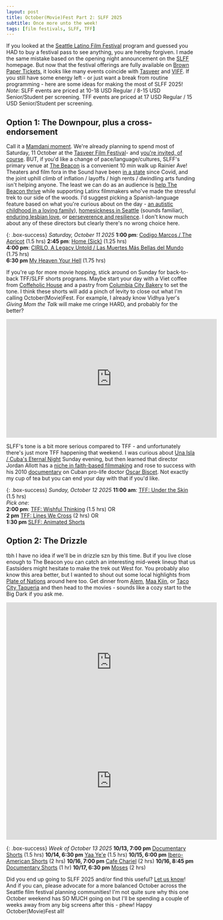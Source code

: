 ```yaml
---
layout: post
title: October(Movie)Fest Part 2: SLFF 2025
subtitle: Once more unto the week!
tags: [film festivals, SLFF, TFF]
---
```


If you looked at the [Seattle Latino Film Festival](https://slff.org/) program and guessed you HAD to buy a festival pass to see anything, you are hereby forgiven. I made the same mistake based on the opening night announcement on the [SLFF](https://slff.org/) homepage. But now that the festival offerings are fully available on [Brown Paper Tickets](https://www.brownpapertickets.com/profile/4708316), it looks like many events coincide with [Tasveer](https://tasveer.org/) and [VIFF](https://viff.org). If you still have some energy left - or just want a break from routine programming - here are some ideas for making the most of SLFF 2025!
*Note*: SLFF events are priced at 10-18 USD Regular / 8-15 USD Senior/Student per screening. TFF events are priced at 17 USD Regular / 15 USD Senior/Student per screening.

## Option 1: The Downpour, plus a cross-endorsement

Call it a [Mamdani moment](https://www.youtube.com/watch?v=GYH_zerPE3M). We're already planning to spend most of Saturday, 11 October at the [Tasveer Film Festival](https://tasveer.org)- and [you're invited, of course](https://www.eventbrite.com/e/field-trip-tasveer-film-festival-2025-tickets-1712283218199?aff=oddtdtcreator). BUT, if you'd like a change of pace/language/cultures, SLFF's primary venue at [The Beacon](https://thebeacon.film/) is a convenient 10 min walk up Rainier Ave! Theaters and film fora in the Sound have been [in a state](https://www.realchangenews.org/news/2025/03/07/recent-seattle-cinema-closures-force-owners-go-back-drawing-board) since Covid, and the joint uphill climb of inflation / layoffs / high rents / dwindling arts funding isn't helping anyone. The least we can do as an audience is [help The Beacon thrive](https://web.archive.org/web/20250324200031/https://www.seattletimes.com/entertainment/movies/seattle-movie-theaters-arent-dying-theyre-changing/) while supporting Latinx filmmakers who've made the stressful trek to our side of the woods. I'd suggest picking a Spanish-language feature based on what you're curious about on the day - [an autistic childhood in a loving family](https://www.brownpapertickets.com/event/6714462)), [homesickness in Seattle](https://www.brownpapertickets.com/event/6714735) (sounds familiar), [enduring lesbian love](https://www.brownpapertickets.com/event/6714746), or [perseverence and resilience](https://www.brownpapertickets.com/event/6714744). I don't know much about any of these directors but clearly there's no wrong choice here.

{: .box-success} 
*Saturday, October 11 2025*
**1:00 pm**: [Codigo Marcos / The Apricot](https://www.brownpapertickets.com/event/6714462) (1.5 hrs)
**2:45 pm**: [Home (Sick)](https://www.brownpapertickets.com/event/6714735) (1.25 hrs)     
**4:00 pm**: [CIRILO, A Legacy Untold / Las Muertes Más Bellas del Mundo](https://www.brownpapertickets.com/event/6714744) (1.75 hrs)     
**6:30 pm** [My Heaven Your Hell](https://www.brownpapertickets.com/event/6714746) (1.75 hrs)     

If you're up for more movie hopping, stick around on Sunday for back-to-back TFF/SLFF shorts programs. Maybe start your day with a Viet coffee from [Coffeholic House](https://coffeeholichouse.com/) and a pastry from [Columbia City Bakery](https://www.columbiacitybakery.com/) to set the tone. I think these shorts will add a pinch of levity to close out what I'm calling October(Movie)Fest. For example, I already know Vidhya Iyer's *Giving Mom the Talk* will make me cringe HARD, and probably for the better?

<iframe width="560" height="315" src="https://www.youtube.com/embed/e-sqUTMBxH8?si=cJziYyd5YiHdqkSi" title="YouTube video player" frameborder="0" allow="accelerometer; autoplay; clipboard-write; encrypted-media; gyroscope; picture-in-picture; web-share" referrerpolicy="strict-origin-when-cross-origin" allowfullscreen></iframe>

SLFF's tone is a bit more serious compared to TFF - and unfortunately there's just more TFF happening that weekend. I was curious about [Una Isla / Cuba's Eternal Night](https://www.brownpapertickets.com/event/6715760) Sunday evening, but then learned that director Jordan Allott has a [niche in faith-based filmmaking](https://indefenseofchristians.org/people/jordan-allot-2/) and rose to success with his 2010 [documentary](https://www.imdb.com/title/tt1656705/) on Cuban pro-life doctor [Oscar Biscet](https://www.npr.org/2007/11/05/15994973/cuban-dissident-awarded-medal-of-freedom). Not exactly my cup of tea but you can end your day with that if you'd like.

{: .box-success} 
*Sunday, October 12 2025*
**11:00 am**: [TFF: Under the Skin](https://tffm2025.eventive.org/schedule/68b46f0f8af0d2f32d1a3012) (1.5 hrs)             
*Pick one*:          
**2:00 pm**: [TFF: Wishful Thinking](https://tffm2025.eventive.org/schedule/68aafe760f680073aa15a03e) (1.5 hrs) OR          
**2 pm** [TFF: Lines We Cross](https://tffm2025.eventive.org/schedule/68b4700155b157333589ae42) (2 hrs) OR          
**1:30 pm** [SLFF: Animated Shorts](https://www.brownpapertickets.com/event/6715735)       


## Option 2: The Drizzle
tbh I have no idea if we'll be in drizzle szn by this time. But if you live close enough to The Beacon you can catch an interesting mid-week lineup that us Eastsiders might hesitate to make the trek out West for. You probably also know this area better, but I wanted to shout out some local highlights from [Plate of Nations](https://www.plateofnations.com/restaurants/) around here too. Get dinner from [Alem](https://alemrestaurant.com/), [Maa Kiin](https://share.google/dtL1BAB2WZteN5Hwt), or [Taco City Taqueria](https://www.tacocitysea.com/) and then head to the movies - sounds like a cozy start to the Big Dark if you ask me. 

<iframe width="560" height="315" src="https://www.youtube.com/embed/kUyyLPF7Qik?si=8_72OFIiOtWTxBi-" title="YouTube video player" frameborder="0" allow="accelerometer; autoplay; clipboard-write; encrypted-media; gyroscope; picture-in-picture; web-share" referrerpolicy="strict-origin-when-cross-origin" allowfullscreen></iframe>

<iframe width="560" height="315" src="https://www.youtube.com/embed/cr2zH0llOsg?si=tYmepM_EguwDGcGm" title="YouTube video player" frameborder="0" allow="accelerometer; autoplay; clipboard-write; encrypted-media; gyroscope; picture-in-picture; web-share" referrerpolicy="strict-origin-when-cross-origin" allowfullscreen></iframe>

{: .box-success} 
*Week of October 13 2025*
**10/13, 7:00 pm** [Documentary Shorts](https://www.brownpapertickets.com/event/6716778) (1.5 hrs)
**10/14, 6:30 pm** [Yaa Ye'e](https://www.brownpapertickets.com/event/6717755) (1.5 hrs)
**10/15, 6:00 pm** [Ibero-American Shorts](https://www.brownpapertickets.com/event/6718093) (2 hrs)
**10/16, 7:00 pm** [Cafe Chariel](https://www.brownpapertickets.com/event/6715742) (2 hrs)
**10/16, 8:45 pm** [Documentary Shorts](https://www.brownpapertickets.com/event/6718102) (1 hr)
**10/17, 6:30 pm** [Moses](https://www.brownpapertickets.com/event/6718112) (2 hrs)

Did you end up going to SLFF 2025 and/or find this useful? [Let us know](mailto:socsafceastside@gmail.com)! And if you can, please advocate for a more balanced October across the Seattle film festival planning communities! I'm not quite sure why this one October weekend has SO MUCH going on but I'll be spending a couple of weeks away from any big screens after this - phew! Happy October(Movie)Fest all!
